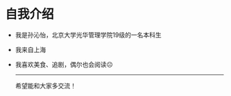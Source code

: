 # 自我介绍

- 我是孙沁怡，北京大学光华管理学院19级的一名本科生

- 我来自上海

- 我喜欢美食、追剧，偶尔也会阅读:frowning_face:

  -------

  希望能和大家多交流！

